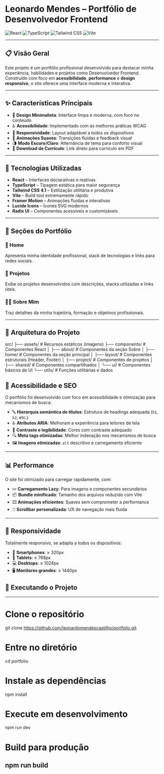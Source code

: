 # Leonardo Mendes – Portfólio de Desenvolvedor Frontend

![React](https://img.shields.io/badge/React-20232A?style=for-the-badge&logo=react&logoColor=61DAFB)
![TypeScript](https://img.shields.io/badge/TypeScript-3178C6?style=for-the-badge&logo=typescript&logoColor=white)
![Tailwind CSS](https://img.shields.io/badge/Tailwind_CSS-38B2AC?style=for-the-badge&logo=tailwind-css&logoColor=white)
![Vite](https://img.shields.io/badge/Vite-646CFF?style=for-the-badge&logo=vite&logoColor=white)

---

## 📋 Visão Geral

Este projeto é um portfólio profissional desenvolvido para destacar minha experiência, habilidades e projetos como Desenvolvedor Frontend. Construído com foco em **acessibilidade**, **performance** e **design responsivo**, o site oferece uma interface moderna e interativa.

---

## ✨ Características Principais

- 🎨 **Design Minimalista**: Interface limpa e moderna, com foco no conteúdo  
- ♿ **Acessibilidade**: Implementado com as melhores práticas WCAG  
- 📱 **Responsividade**: Layout adaptável a todos os dispositivos  
- 💫 **Animações Suaves**: Transições fluidas e feedback visual  
- 🌗 **Modo Escuro/Claro**: Alternância de tema para conforto visual  
- 📄 **Download de Currículo**: Link direto para currículo em PDF  

---

## 🧠 Tecnologias Utilizadas

- **React** – Interfaces declarativas e reativas  
- **TypeScript** – Tipagem estática para maior segurança  
- **Tailwind CSS 4.1** – Estilização utilitária e produtiva  
- **Vite** – Build tool extremamente rápido  
- **Framer Motion** – Animações fluidas e interativas  
- **Lucide Icons** – Ícones SVG modernos  
- **Radix UI** – Componentes acessíveis e customizáveis  

---

## 🌟 Seções do Portfólio

### 📱 Home  
Apresenta minha identidade profissional, stack de tecnologias e links para redes sociais.

### 💼 Projetos  
Exibe os projetos desenvolvidos com descrições, stacks utilizadas e links úteis.

### 👨‍💻 Sobre Mim  
Traz detalhes da minha trajetória, formação e objetivos profissionais.

---

## 🚀 Arquitetura do Projeto

src/ ├── assets/ # Recursos estáticos (imagens) ├── components/ # Componentes React │ ├── about/ # Componentes da seção Sobre │ ├── home/ # Componentes da seção principal │ ├── layout/ # Componentes estruturais (Header, Footer) │ ├── project/ # Componentes de projetos │ ├── shared/ # Componentes compartilhados │ └── ui/ # Componentes básicos de UI └── utils/ # Funções utilitárias e dados


## 🎯 Acessibilidade e SEO

O portfólio foi desenvolvido com foco em acessibilidade e otimização para mecanismos de busca:

- 🔤 **Hierarquia semântica de títulos**: Estrutura de headings adequada (`h1`, `h2`, etc.)
- ♿ **Atributos ARIA**: Melhoram a experiência para leitores de tela
- 🎨 **Contraste e legibilidade**: Cores com contraste adequado
- 🔍 **Meta tags otimizadas**: Melhor indexação nos mecanismos de busca
- 🖼️ **Imagens otimizadas**: `alt` descritivo e carregamento eficiente

---

## 📊 Performance

O site foi otimizado para carregar rapidamente, com:

- 💤 **Carregamento Lazy**: Para imagens e componentes secundários
- 📦 **Bundle minificado**: Tamanho dos arquivos reduzido com Vite
- 🎞️ **Animações eficientes**: Suaves sem comprometer a performance
- 🖱️ **Scrollbar personalizada**: UX de navegação mais fluida

---

## 📱 Responsividade

Totalmente responsivo, se adapta a todos os dispositivos:

- 📱 **Smartphones**: ≥ 320px  
- 📲 **Tablets**: ≥ 768px  
- 💻 **Desktops**: ≥ 1024px  
- 🖥️ **Monitores grandes**: ≥ 1440px

## 🧪 Executando o Projeto

------------------------------------------------------------------------------
# Clone o repositório
git clone https://github.com/leonardomendescastilho/portfolio.git

# Entre no diretório
cd portfolio

# Instale as dependências
npm install

# Execute em desenvolvimento
npm run dev

# Build para produção
npm run build
------------------------------------------------------------------------------